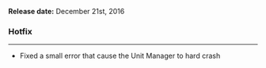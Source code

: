 **Release date:** December 21st, 2016

### Hotfix

------------------------------------------------------------------------

-   Fixed a small error that cause the Unit Manager to hard crash
